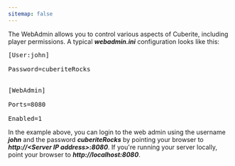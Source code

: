 ```yaml
---
sitemap: false
---
```

The WebAdmin allows you to control various aspects of Cuberite, including player permissions. A typical ***webadmin.ini*** configuration looks like this:

<pre>
[User:john]<br/>
Password=cuberiteRocks<br/>

[WebAdmin]<br/>
Ports=8080<br/>
Enabled=1
</pre>

In the example above, you can login to the web admin using the username ***john*** and the password ***cuberiteRocks*** by pointing your browser to ***http://\<Server IP address\>:8080***. If you're running your server locally, point your browser to ***http://localhost:8080***.
